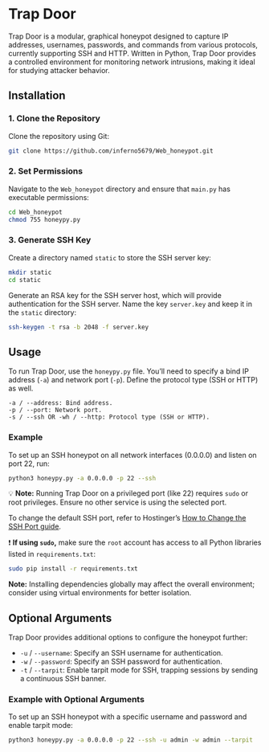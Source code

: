 
# Trap Door

Trap Door is a modular, graphical honeypot designed to capture IP addresses, usernames, passwords, and commands from various protocols, currently supporting SSH and HTTP. Written in Python, Trap Door provides a controlled environment for monitoring network intrusions, making it ideal for studying attacker behavior.

## Installation

### 1. Clone the Repository
Clone the repository using Git:

```bash
git clone https://github.com/inferno5679/Web_honeypot.git
```

### 2. Set Permissions
Navigate to the `Web_honeypot` directory and ensure that `main.py` has executable permissions:

```bash
cd Web_honeypot
chmod 755 honeypy.py
```

### 3. Generate SSH Key
Create a directory named `static` to store the SSH server key:

```bash
mkdir static
cd static
```

Generate an RSA key for the SSH server host, which will provide authentication for the SSH server. Name the key `server.key` and keep it in the `static` directory:

```bash
ssh-keygen -t rsa -b 2048 -f server.key
```

## Usage

To run Trap Door, use the `honeypy.py` file. You’ll need to specify a bind IP address (`-a`) and network port (`-p`). Define the protocol type (SSH or HTTP) as well.

```
-a / --address: Bind address.
-p / --port: Network port.
-s / --ssh OR -wh / --http: Protocol type (SSH or HTTP).
```

### Example
To set up an SSH honeypot on all network interfaces (0.0.0.0) and listen on port 22, run:

```bash
python3 honeypy.py -a 0.0.0.0 -p 22 --ssh
```

💡 **Note:** Running Trap Door on a privileged port (like 22) requires `sudo` or root privileges. Ensure no other service is using the selected port.

To change the default SSH port, refer to Hostinger’s [How to Change the SSH Port guide](https://www.hostinger.com/tutorials/how-to-change-ssh-port-vps).

❗ **If using `sudo`,** make sure the `root` account has access to all Python libraries listed in `requirements.txt`:

```bash
sudo pip install -r requirements.txt
```

**Note:** Installing dependencies globally may affect the overall environment; consider using virtual environments for better isolation.

## Optional Arguments

Trap Door provides additional options to configure the honeypot further:

- `-u` / `--username`: Specify an SSH username for authentication.
- `-w` / `--password`: Specify an SSH password for authentication.
- `-t` / `--tarpit`: Enable tarpit mode for SSH, trapping sessions by sending a continuous SSH banner.

### Example with Optional Arguments
To set up an SSH honeypot with a specific username and password and enable tarpit mode:

```bash
python3 honeypy.py -a 0.0.0.0 -p 22 --ssh -u admin -w admin --tarpit
```

